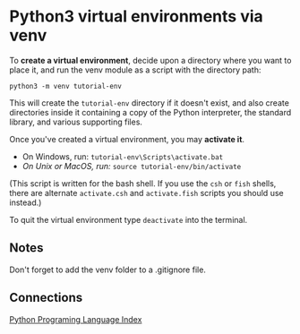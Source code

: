 # Python3 virtual environments via venv

To **create a virtual environment**, decide upon a directory where you want to place it, and run the venv module as a script with the directory path:

`python3 -m venv tutorial-env`

This will create the `tutorial-env` directory if it doesn't exist, and also create directories inside it containing a copy of the Python interpreter, the standard library, and various supporting files.

Once you've created a virtual environment, you may **activate it**.

* On Windows, run: `tutorial-env\Scripts\activate.bat`
* *On Unix or MacOS, run:* `source tutorial-env/bin/activate`

(This script is written for the bash shell. If you use the `csh` or `fish` shells, there are alternate `activate.csh` and `activate.fish` scripts you should use instead.)

To quit the virtual environment type `deactivate` into the terminal.

## Notes

Don't forget to add the venv folder to a .gitignore file.


## Connections

[Python Programing Language Index](../zettel/000E--python-lang-index.md)